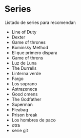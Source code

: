 # Series

Listado de series para recomendar:

- Line of Duty
- Dexter
- Game of thrones
- Kominsky Method
- El que primero dispara
- Game of throns
- Luz de Luna
- The Durrells
- Linterna verde
- Fargo
- Los soprano
- Astrazeneca
- Good omens
- The Godfather
- Superman
- Fleabag
- Prison break
- Los hombres de paco
- otra
- serie git
